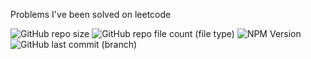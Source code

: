 Problems I've been solved on leetcode

  ![GitHub repo size](https://img.shields.io/github/repo-size/BaraSedih11/ImageHW1) ![GitHub repo file count (file type)](https://img.shields.io/github/directory-file-count/BaraSedih11/ImageHW1)  ![NPM Version](https://img.shields.io/npm/v/npm) ![GitHub last commit (branch)](https://img.shields.io/github/last-commit/BaraSedih11/LeetCode/main)


